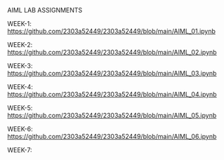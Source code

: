 AIML LAB ASSIGNMENTS

WEEK-1: https://github.com/2303a52449/2303a52449/blob/main/AIML_01.ipynb

WEEK-2: https://github.com/2303a52449/2303a52449/blob/main/AIML_02.ipynb

WEEK-3: https://github.com/2303a52449/2303a52449/blob/main/AIML_03.ipynb

WEEK-4: https://github.com/2303a52449/2303a52449/blob/main/AIML_04.ipynb

WEEK-5: https://github.com/2303a52449/2303a52449/blob/main/AIML_05.ipynb

WEEK-6: https://github.com/2303a52449/2303a52449/blob/main/AIML_06.ipynb

WEEK-7:
